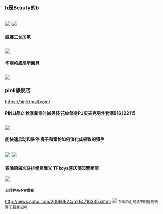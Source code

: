 ### b是Beauty的b
![](https://gd2.alicdn.com/imgextra/i3/648261842/O1CN01aAMWoH1PTg1t44GWl_!!648261842.jpg)
![](http://himg2.huanqiu.com/attachment2010/2018/0218/20180218045544569.jpg)
---
#### 威廉二世加冕
![](https://pbs.twimg.com/media/EJUIRjrVUAE9MQH?format=jpg&name=orig)
---
#### 华丽的威尼斯面具
![](http://cimg.163.com/abroad/0402/16/mask08.jpg)
---
### pinli旗舰店
https://pinli.tmall.com/
#### PINLI品立 秋季新品时尚男装 花纹修身PU皮夹克男外套潮B16322115
![](https://img.alicdn.com/imgextra/i2/1112208168/TB2GDhWf8U4h1JjSZFLXXaFMpXa_!!1112208168.jpg)
---
#### 能快速启动和驻停 狮子和猎豹如何演化成极致的猎手
![](http://n.sinaimg.cn/tech/transform/w470h515/20180215/WO0y-fyrpeie7195133.jpg)
![](http://n.sinaimg.cn/tech/transform/w630h419/20180215/NCe9-fyrpeie7195792.jpg)
---
#### 春晚第四次联排组照曝光 TFboys喜庆傅园慧卖萌
![](http://news.youth.cn/yl/201701/W020170122511693205178.jpg)
#### `卫兵神圣不容侵犯`
http://news.sohu.com/20090624/n264716335.shtml
![](http://news.youth.cn/yl/201701/W020170122511693746223.jpg)
`东狗和企鹅被不明怪物玩弄于股掌之间`
